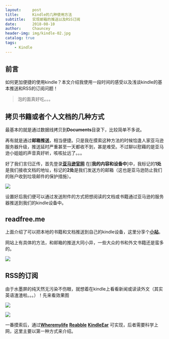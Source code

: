 ```yaml
---
layout:     post   				    
title:      Kindle的几种使用方法 				
subtitle:   实现邮箱的推送以及RSS订阅 
date:       2018-08-10 				
author:     Chauncey 						
header-img: img/kindle-02.jpg 	
catalog: true 						
tags:							
    - Kindle
---
```


## 前言

如何更加便捷的使用kindle？本文介绍我使用一段时间的感受以及浅谈kindle的基本推送和RSS的订阅问题！

>泡的面真好吃。。。

## 拷贝书籍或者个人文档的几种方式

最基本的就是通过数据线拷贝到**Documents**目录下，比较简单不多说。

再有就是通过**邮箱推送**，相当便捷。只是我在摸索这种方法的时候恰逢人家亚马逊服务器升级，推送延时严重甚至一天都收不到，甚是难受。不过聊以慰藉的是亚马逊小姐姐的声音真好听，咳咳扯远了。。。

好了我们言归正传，首先登录[**亚马逊官网**](https://www.amazon.cn/) 在[**我的内容和设备中**]中，我标记的**1处**是我们接收文档的地址，标记的**2处**是我们发送方的邮箱（这也是亚马逊防止我们的账户收到垃圾邮件的保护措施）。

![](http://pd852kpnh.bkt.clouddn.com/FnYWwk2YsJCU5501wxTPpHINmygW)

设置好后我们便可以通过发送附件的方式把想阅读的文档或书籍通过亚马逊的服务器推送到我们的kindle设备中。

## readfree.me

上面介绍了可以把本地的书籍和文档推送到自己的kindle设备，这里分享个[**小站**](http://readfree.me/)。 

网站上有具体的方法，和邮箱的推送大同小异，一些大众的书和外文书籍还是蛮多的。

![](http://pd852kpnh.bkt.clouddn.com/FrkILqbDM_zM5xuXPIvuHGbQ8eHQ)

## RSS的订阅

由于水墨屏的纯天然无污染不伤眼，就想着在kindle上看看新闻或读读外文（其实英语渣渣啦。。。）！先来看效果图

![](http://pd852kpnh.bkt.clouddn.com/FrDOX1UcxoDDbxoa8qrYe-aAbNbf)

![](http://pd852kpnh.bkt.clouddn.com/FoVN3ODXApBEjPBh11VEo7eA9SD1)

一番摸索后，通过[**Wheremylife**](https://wheremylife.cn/) [**Reabble**](http://reabble.com/) [**KindleEar**](https://console.developers.google.com/cloud-resource-manager?hl=zh-cn&pli=1) 可实现，后者需要科学上网，这里主要以第一种方式来介绍。







   
 

